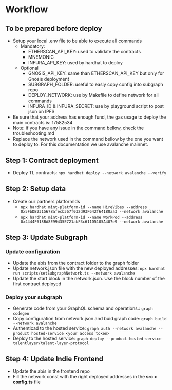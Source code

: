 
# Workflow


## To be prepared before deploy 

- Setup your local .env file to be able to execute all commands
    - Mandatory: 
        - ETHERSCAN_API_KEY: used to validate the contracts
        - MNEMONIC
        - INFURA_API_KEY: used by hardhat to deploy
    - Optional
        - GNOSIS_API_KEY: same than ETHERSCAN_API_KEY but only for Gnosis deployment
        - SUBGRAPH_FOLDER: useful to easly copy config into subgraph repo
        - DEPLOY_NETWORK: use by Makefile to define network for all commands
        - INFURA_ID & INFURA_SECRET: use by playground script to post json on IPFS
- Be sure that your address has enough fund, the gas usage to deploy the main contracts is: 17582534
- Note: if you have any issue in the command bellow, check the troubleshooting.md
- Replace the network used in the command bellow by the one you want to deploy to. For this documentation we use avalanche mainnet.

## Step 1: Contract deployment

- Deploy TL contracts: `npx hardhat deploy --network avalanche --verify`

## Step 2: Setup data

- Create our partners platformIds
    - `npx hardhat mint-platform-id --name HireVibes --address 0x5FbDB2315678afecb367f032d93F642f64180aa3 --network avalanche`
    - `npx hardhat mint-platform-id --name WorkPod --address 0x4444F618BA8E99435E721abF3c611D5105A407e9 --network avalanche`

## Step 3: Update Subgraph

### Update configuration 

- Update the abis from the contract folder to the graph folder
- Update network.json file with the new deployed addresses: `npx hardhat run scripts/setSubgraphNetwork.ts --network avalanche`
- Update the start block in the network.json. Use the block number of the first contract deployed

### Deploy your subgraph
  
- Generate code from your GraphQL schema and operations.: `graph codegen` 
- Copy configuration from network.json and buid graph code: `graph build --network avalanche` 
- Authenticad to the hosted service: `graph auth --network avalanche --product hosted-service <your access token>` 
- Deploy to the hosted service: `graph deploy --product hosted-service talentlayer/talent-layer-protocol`
  
 
## Step 4: Update Indie Frontend

- Update the abis in the frontend repo
- Fill the network const with the right deployed addresses in the **src > config.ts** file
